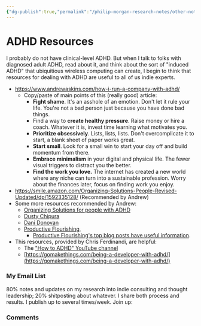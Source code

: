 ```yaml
---
{"dg-publish":true,"permalink":"/philip-morgan-research-notes/other-notes/entrepreneurship/adult-adhd/"}
---
```


# ADHD Resources

I probably do not have clinical-level ADHD. But when I talk to folks with diagnosed adult ADHD, read about it, and think about the sort of "induced ADHD" that ubiquitious wireless computing can create, I begin to think that resources for dealing with ADHD are useful to all of us indie experts.

- https://www.andrewaskins.com/how-i-run-a-company-with-adhd/
	- Copy/paste of main points of this (really good) article:
		- **Fight shame**. It's an asshole of an emotion. Don't let it rule your life. You're not a bad person just because you have done bad things.
		- Find a way to **create healthy pressure**. Raise money or hire a coach. Whatever it is, invest time learning what motivates you.
		- **Prioritize obsessively**. Lists, lists, lists. Don't overcomplicate it to start, a blank sheet of paper works great.
		- **Start small**. Look for a small win to start your day off and build momentum from there.
		- **Embrace minimalism** in your digital and physical life. The fewer visual triggers to distract you the better.
		- **Find the work you love.** The internet has created a new world where any niche can turn into a sustainable profession. Worry about the finances later, focus on finding work you enjoy.
- https://smile.amazon.com/Organizing-Solutions-People-Revised-Updated/dp/1592335128/ (Recommended by Andrew) 
- Some more resources recommended by Andrew:
	- [Organizing Solutions for people with ADHD](https://www.amazon.com/Organizing-Solutions-People-Revised-Updated/dp/1592335128/ref=asc_df_1592335128/) 
	- [Dusty Chipura](https://twitter.com/dustychipura)
	- [Dani Donovan](https://twitter.com/danidonovan)
	- [Productive Flourishing](https://www.productiveflourishing.com/),
		- [Productive Flourishing's top blog posts have useful information](https://www.productiveflourishing.com/top-posts/).
- This resources, provided by Chris Ferdinandi, are helpful:
	- The ["How to ADHD" YouTube channel](https://www.youtube.com/howtoadhd)
	- [https://gomakethings.com/being-a-developer-with-adhd/](https://gomakethings.com/being-a-developer-with-adhd/)


<div class="transclusion internal-embed is-loaded"><div class="markdown-embed">

<div class="markdown-embed-title">



</div>


### My Email List

80% notes and updates on my research into indie consulting and thought leadership; 20% shitposting about whatever. I share both process and results. I publish up to several times/week. Join up:

<script async data-uid="7f3b9aa331" src="https://philip-morgan-consulting.ck.page/7f3b9aa331/index.js"></script>

</div></div>



<div class="transclusion internal-embed is-loaded"><div class="markdown-embed">

<div class="markdown-embed-title">



</div>


### Comments

&nbsp;

<script src="https://utteranc.es/client.js"
        repo="philipmorg/philip-morgan-research-notes"
        issue-term="pathname"
        label="comment"
        theme="github-light"
        crossorigin="anonymous"
        async>
</script>

&nbsp;

</div></div>
